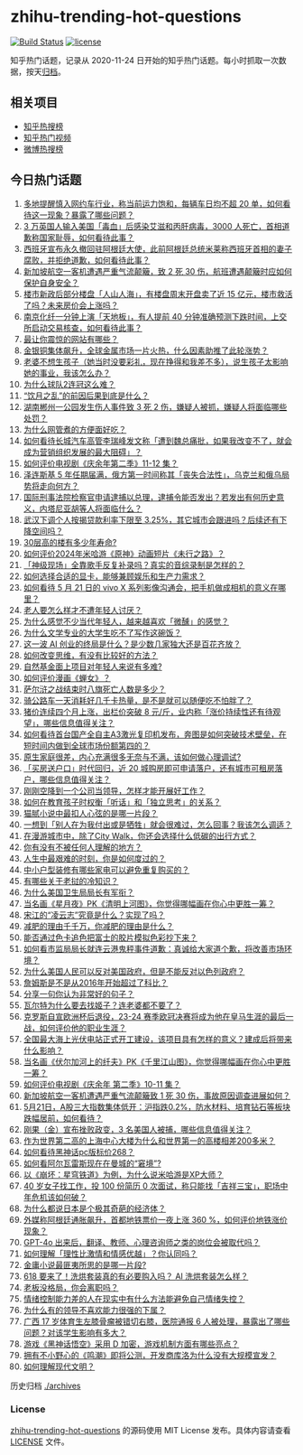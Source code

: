 # zhihu-trending-hot-questions

[![Build Status](https://github.com/justjavac/zhihu-trending-hot-questions/workflows/ci/badge.svg?branch=master)](https://github.com/justjavac/zhihu-trending-hot-questions/actions)
[![license](https://img.shields.io/github/license/justjavac/zhihu-trending-hot-questions)](https://github.com/justjavac/zhihu-trending-hot-questions/blob/master/LICENSE)

知乎热门话题，记录从 2020-11-24
日开始的知乎热门话题。每小时抓取一次数据，按天[归档](./archives)。

## 相关项目

- [知乎热搜榜](https://github.com/justjavac/zhihu-trending-top-search)
- [知乎热门视频](https://github.com/justjavac/zhihu-trending-hot-video)
- [微博热搜榜](https://github.com/justjavac/weibo-trending-hot-search)

## 今日热门话题

<!-- BEGIN -->
<!-- 最后更新时间 Wed May 22 2024 08:29:04 GMT+0800 (China Standard Time) -->

1. [多地提醒慎入网约车行业，称当前运力饱和，每辆车日均不超 20 单，如何看待这一现象？暴露了哪些问题？](https://www.zhihu.com/question/656680989)
1. [3 万英国人输入美国「毒血」后感染艾滋和丙肝病毒，3000 人死亡，首相道歉称国家耻辱，如何看待此事？](https://www.zhihu.com/question/656713985)
1. [西班牙宣布永久撤回驻阿根廷大使，此前阿根廷总统米莱称西班牙首相的妻子腐败，并拒绝道歉，如何看待此事？](https://www.zhihu.com/question/656721600)
1. [新加坡航空一客机遭遇严重气流颠簸，致 2 死 30 伤，航班遭遇颠簸时应如何保护自身安全？](https://www.zhihu.com/question/656716360)
1. [楼市新政后部分楼盘「人山人海」，有楼盘周末开盘卖了近 15 亿元，楼市救活了吗？未来房价会上涨吗？](https://www.zhihu.com/question/656676763)
1. [南京化纤一分钟上演「天地板」，有人提前 40 分钟准确预测下跌时间，上交所启动交易核查，如何看待此事？](https://www.zhihu.com/question/656700373)
1. [最让你震惊的网站有哪些？](https://www.zhihu.com/question/20030360)
1. [金银铜集体飙升，全球金属市场一片火热，什么因素助推了此轮涨势？](https://www.zhihu.com/question/656676550)
1. [老婆不想生孩子（她当时没要彩礼，现在挣得和我差不多），说生孩子太影响她的事业，我该怎么办？](https://www.zhihu.com/question/653556714)
1. [为什么球队2连冠这么难？](https://www.zhihu.com/question/656644076)
1. [“饮月之乱”的前因后果到底是什么？](https://www.zhihu.com/question/619880546)
1. [湖南郴州一公园发生伤人事件致 3 死 2 伤，嫌疑人被抓，嫌疑人将面临哪些处罚？](https://www.zhihu.com/question/656696637)
1. [为什么网管煮的方便面好吃？](https://www.zhihu.com/question/655107031)
1. [如何看待长城汽车高管李瑞峰发文称「遭到魏总痛批，如果我改变不了，就会成为营销组织发展的最大阻碍」？](https://www.zhihu.com/question/656640761)
1. [如何评价电视剧《庆余年第二季》11-12 集？](https://www.zhihu.com/question/656711600)
1. [泽连斯基 5 年任期届满，俄方第一时间称其「丧失合法性」，乌克兰和俄乌局势将走向何方？](https://www.zhihu.com/question/656696521)
1. [国际刑事法院检察官申请逮捕以总理，逮捕令能否发出？若发出有何历史意义，内塔尼亚胡等人将面临什么？](https://www.zhihu.com/question/656679030)
1. [武汉下调个人按揭贷款利率下限至 3.25%，其它城市会跟进吗？后续还有下降空间吗？](https://www.zhihu.com/question/656693000)
1. [30层高的楼有多少年寿命?](https://www.zhihu.com/question/555372636)
1. [如何评价2024年米哈游《原神》动画短片《未行之路》？](https://www.zhihu.com/question/656694027)
1. [「神级现场」全靠歌手反复补录吗？真实的音综录制是怎样的？](https://www.zhihu.com/question/656284850)
1. [如何选择合适的显卡，能够兼顾娱乐和生产力需求？](https://www.zhihu.com/question/653888745)
1. [如何看待 5 月 21 日的 vivo X 系列影像沟通会，把手机做成相机的意义在哪里？](https://www.zhihu.com/question/656686684)
1. [老人要怎么样才不遭年轻人讨厌？](https://www.zhihu.com/question/501529602)
1. [为什么感觉不少当代年轻人，越来越喜欢「微醺」的感觉？](https://www.zhihu.com/question/653432352)
1. [为什么文学专业的大学生吃不了写作这碗饭？](https://www.zhihu.com/question/650684038)
1. [这一波 AI 创业的终局是什么？是少数几家独大还是百花齐放？](https://www.zhihu.com/question/655559317)
1. [如何改变思维，有没有比较好的方法？](https://www.zhihu.com/question/655258524)
1. [自然基金面上项目对年轻人来说有多难?](https://www.zhihu.com/question/341690024)
1. [如何评价漫画《蝉女》？](https://www.zhihu.com/question/57743110)
1. [萨尔浒之战结束时八旗死亡人数是多少？](https://www.zhihu.com/question/472333981)
1. [骑公路车一天消耗好几千卡热量，是不是就可以随便吃不怕胖了？](https://www.zhihu.com/question/656320286)
1. [猪价连续四个月上涨，出栏价突破 8 元/斤，业内称「涨价持续性还有待观望」，哪些信息值得关注？](https://www.zhihu.com/question/656688311)
1. [如何看待首台国产全自主A3激光复印机发布，奔图是如何突破技术壁垒，在短时间内做到全球市场份额第四的？](https://www.zhihu.com/question/656077995)
1. [原生家庭很差，内心充满很多无奈与不满，该如何做心理调试?](https://www.zhihu.com/question/656578100)
1. [「买房送户口」时代回归，近 20 城购房即可申请落户，还有城市可租房落户，哪些信息值得关注？](https://www.zhihu.com/question/656168135)
1. [刚刚空降到一个公司当领导，怎样才能开展好工作？](https://www.zhihu.com/question/655855770)
1. [如何在教育孩子时权衡「听话」和「独立思考」的关系？](https://www.zhihu.com/question/646738006)
1. [猫腻小说中最扣人心弦的是哪一片段？](https://www.zhihu.com/question/656693259)
1. [一想到「别人在为我付出或是牺牲」就会很难过，怎么回事？我该怎么调适？](https://www.zhihu.com/question/656540042)
1. [在漫游城市中，除了City Walk，你还会选择什么低碳的出行方式？](https://www.zhihu.com/question/656590130)
1. [你有没有不被任何人理解的地方？](https://www.zhihu.com/question/655392445)
1. [人生中最艰难的时刻，你是如何度过的？](https://www.zhihu.com/question/656189577)
1. [中小户型装修有哪些家电可以避免重复购买的？](https://www.zhihu.com/question/656632515)
1. [有哪些关于老挝的冷知识？](https://www.zhihu.com/question/360471890)
1. [为什么美国卫生局局长有军衔？](https://www.zhihu.com/question/385552089)
1. [当名画《星月夜》PK《清明上河图》，你觉得哪幅画在你心中更胜一筹？](https://www.zhihu.com/question/656687606)
1. [宋江的“凌云志”究竟是什么？实现了吗？](https://www.zhihu.com/question/654902564)
1. [减肥的理由千千万，你减肥的理由是什么？](https://www.zhihu.com/question/655590873)
1. [能否通过色卡追色把富士的胶片模拟色彩抄下来？](https://www.zhihu.com/question/656508471)
1. [如何看市监局局长就连云港鬼秤事件道歉：真诚给大家道个歉，将改善市场环境？](https://www.zhihu.com/question/656685957)
1. [为什么美国人民可以反对美国政府，但是不能反对以色列政府？](https://www.zhihu.com/question/655974293)
1. [詹姆斯是不是从2016年开始超过了科比？](https://www.zhihu.com/question/656524500)
1. [分享一句你认为非常好的句子？](https://www.zhihu.com/question/656596776)
1. [瓦尔特为什么要去找姬子？连老婆都不要了？](https://www.zhihu.com/question/649366356)
1. [克罗斯自宣欧洲杯后退役，23-24 赛季欧冠决赛将成为他在皇马生涯的最后一战，如何评价他的职业生涯？](https://www.zhihu.com/question/656718695)
1. [全国最大海上光伏电站正式开工建设，该项目具有怎样的意义？建成后将带来什么影响？](https://www.zhihu.com/question/656500807)
1. [当名画《伏尔加河上的纤夫》PK《千里江山图》，你觉得哪幅画在你心中更胜一筹？](https://www.zhihu.com/question/656687469)
1. [如何评价电视剧《庆余年 第二季》10-11 集？](https://www.zhihu.com/question/656637310)
1. [新加坡航空一客机遭遇严重气流颠簸致 1 死 30 伤，事故原因调查进展如何？](https://www.zhihu.com/question/656716286)
1. [5月21日，A股三大指数集体低开：沪指跌0.2%，防水材料、培育钻石等板块跌幅居前，如何看待？](https://www.zhihu.com/question/656685147)
1. [刚果（金）宣布挫败政变，3 名美国人被捕，哪些信息值得关注？](https://www.zhihu.com/question/656590875)
1. [作为世界第二高的上海中心大楼为什么和世界第一的高楼相差200多米？](https://www.zhihu.com/question/55897379)
1. [如何看待黑神话pc版标价268？](https://www.zhihu.com/question/656524631)
1. [如何看阿尔瓦雷斯现在在曼城的“窘境”?](https://www.zhihu.com/question/656540757)
1. [以《崩坏：星穹铁道》为例，为什么说米哈游是XP大师？](https://www.zhihu.com/question/656101416)
1. [40 岁女子找工作，投 100 份简历 0 次面试，称只能找「吉祥三宝」，职场中年危机该如何破？](https://www.zhihu.com/question/656289034)
1. [为什么都说日本是个极其奇葩的经济体？](https://www.zhihu.com/question/528987326)
1. [外媒称阿根廷通胀飙升，首都地铁票价一夜上涨 360 %，如何评价地铁涨价现象？](https://www.zhihu.com/question/656580034)
1. [GPT-4o 出来后，翻译、教师、心理咨询师之类的岗位会被取代吗？](https://www.zhihu.com/question/655937118)
1. [如何理解「理性比激情和情感优越」？你认同吗？](https://www.zhihu.com/question/656540477)
1. [金庸小说最匪夷所思的是哪一片段?](https://www.zhihu.com/question/579609893)
1. [618 要来了！洗烘套装真的有必要购入吗？ AI 洗烘套装怎么样？](https://www.zhihu.com/question/656639105)
1. [老板没格局，你会离职吗？](https://www.zhihu.com/question/656284273)
1. [情绪控制能力差的人在现实中有什么方法能避免自己情绪失控？](https://www.zhihu.com/question/656434031)
1. [为什么有的领导不喜欢能力很强的下属？](https://www.zhihu.com/question/656196535)
1. [广西 17 岁体育生左膝骨瘤被错切右膝，医院通报 6 人被处理，暴露出了哪些问题？对该学生影响有多大？](https://www.zhihu.com/question/656628064)
1. [游戏《黑神话悟空》采用 D 加密，游戏机制方面有哪些亮点？](https://www.zhihu.com/question/656535668)
1. [拥有不小野心的《鸣潮》即将公测，开发商库洛为什么没有大规模宣发？](https://www.zhihu.com/question/656606831)
1. [如何理解现代文明？](https://www.zhihu.com/question/653418122)

<!-- END -->

历史归档 [./archives](./archives)

### License

[zhihu-trending-hot-questions](https://github.com/justjavac/zhihu-trending-hot-questions)
的源码使用 MIT License 发布。具体内容请查看 [LICENSE](./LICENSE) 文件。
